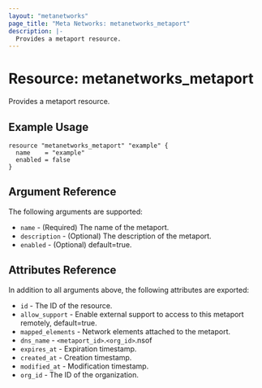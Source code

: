 ```yaml
---
layout: "metanetworks"
page_title: "Meta Networks: metanetworks_metaport"
description: |-
  Provides a metaport resource.
---
```


# Resource: metanetworks_metaport

Provides a metaport resource.

## Example Usage

```hcl
resource "metanetworks_metaport" "example" {
  name    = "example"
  enabled = false
}
```

## Argument Reference

The following arguments are supported:

* `name` - (Required) The name of the metaport.
* `description` - (Optional) The description of the metaport.
* `enabled` - (Optional) default=true.

## Attributes Reference

In addition to all arguments above, the following attributes are exported:

* `id` - The ID of the resource.
* `allow_support` - Enable external support to access to this metaport remotely, default=true.
* `mapped_elements` - Network elements attached to the metaport.
* `dns_name` - `<metaport_id>`.`<org_id>`.nsof
* `expires_at` - Expiration timestamp.
* `created_at` - Creation timestamp.
* `modified_at` - Modification timestamp.
* `org_id` - The ID of the organization.
